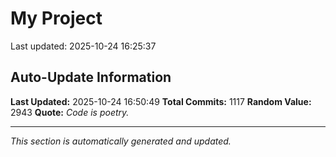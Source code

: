 # My Project


Last updated: 2025-10-24 16:25:37




































































































































































































































































































































































































































































































































































































































































































































































































































































































































































































































































































































































































































































































































































































































































































































































## Auto-Update Information

**Last Updated:** 2025-10-24 16:50:49
**Total Commits:** 1117
**Random Value:** 2943
**Quote:** _Code is poetry._

---
_This section is automatically generated and updated._